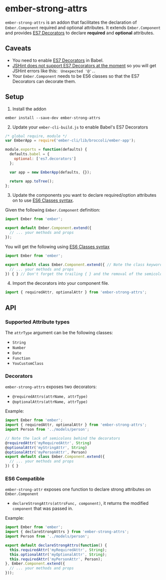 # ember-strong-attrs

`ember-strong-attrs` is an addon that facilitates the declaration of
`Ember.Component` required and optional attributes. It extends
`Ember.Component` and provides [ES7 Decorators][decorators] to declare
**required** and **optional** attributes.

## Caveats

- You need to enable [ES7 Decorators][decorators] in Babel.
- [JSHint does not support ES7 Decorators at the moment][jshint-no-decorators] so you
  will get JSHint errors like this: ` Unexpected '@'.`.
- Your `Ember.Component` needs to be ES6 classes so that the ES7 Decorators can
  decorate them.

## Setup

1. Install the addon

  ```
  ember install --save-dev ember-strong-attrs
  ```

2. Update your `ember-cli-build.js` to enable Babel's ES7 Decorators

  ```js
  /* global require, module */
  var EmberApp = require('ember-cli/lib/broccoli/ember-app');

  module.exports = function(defaults) {
    defaults.babel = {
      optional: ['es7.decorators']
    };

    var app = new EmberApp(defaults, {});

    return app.toTree();
  };
  ```

3. Update the components you want to declare required/option attributes on to
   use [ES6 Classes syntax][classes].

  Given the following `Ember.Component` definition:

  ```js
  import Ember from 'ember';

  export default Ember.Component.extend({
    // ... your methods and props
  });
  ```

  You will get the following using [ES6 Classes syntax][classes]

  ```js
  import Ember from 'ember';

  export default class Ember.Component.extend({ // Note the class keyword
    // ... your methods and props
  }) { } // Don't forget the trailing { } and the removal of the semicolon
  ```

4. Import the decorators into your component file.

  ```js
  import { requiredAttr, optionalAttr } from 'ember-strong-attrs';
  ```

## API

### Supported Attribute types

The `attrType` argument can be the following classes:

- `String`
- `Number`
- `Date`
- `Function`
- `YouCustomClass`

### Decorators

`ember-strong-attrs` exposes two decorators:

- `@requiredAttrs(attrName, attrType)`
- `@optionalAttrs(attrName, attrType)`

Example:

```js
import Ember from 'ember';
import { requiredAttr, optionalAttr } from 'ember-strong-attrs';
import Person from '../models/person';

// Note the lack of semicolons behind the decorators
@requiredAttr('myRequiredAttr', String)
@optionalAttr('myStringAttr', String)
@optionalAttr('myPersonAttr', Person)
export default class Ember.Component.extend({
  // ... your methods and props
}) { }
```

### ES6 Compatible

`ember-strong-attr` exposes one function to declare strong attributes on
`Ember.Component`

- `declareStrongAttrs(attrsFunc, component)`, it returns the modified `component` that was passed in.

Example:

```js
import Ember from 'ember';
import { declareStrongAttrs } from 'ember-strong-attrs';
import Person from '../models/person';

export default declareStrongAttrs(function() {
  this.requiredAttr('myRequiredAttr', String);
  this.optionalAttr('myOptionalAttr', String);
  this.requiredAttr('myPersonAttr', Person);
}, Ember.Component.extend({
  // ... your methods and props
}));
```

[decorators]:https://github.com/wycats/javascript-decorators
[jshint-no-decorators]:http://jshint.com/blog/new-lang-features/
[classes]:https://developer.mozilla.org/en-US/docs/Web/JavaScript/Reference/Classes
